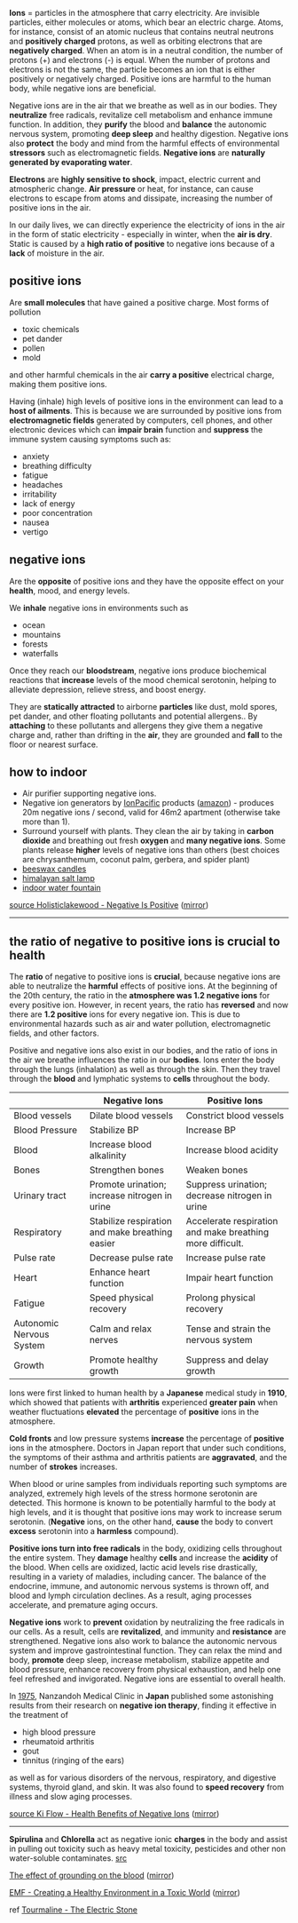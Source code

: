 **Ions** = particles in the atmosphere that carry electricity. Are invisible particles, either molecules or atoms, which bear an electric charge. Atoms, for instance, consist of an atomic nucleus that contains neutral neutrons and **positively charged** protons, as well as orbiting electrons that are **negatively charged**. When an atom is in a neutral condition, the number of protons (+) and electrons (-) is equal. When the number of protons and electrons is not the same, the particle becomes an ion that is either positively or negatively charged. Positive ions are harmful to the human body, while negative ions are beneficial.

Negative ions are in the air that we breathe as well as in our bodies. They **neutralize** free radicals, revitalize cell metabolism and enhance immune function. In addition, they **purify** the blood and **balance** the autonomic nervous system, promoting **deep sleep** and healthy digestion. Negative ions also **protect** the body and mind from the harmful effects of environmental **stressors** such as electromagnetic fields. **Negative ions** are **naturally generated by evaporating water**.

**Electrons** are **highly sensitive to shock**, impact, electric current and atmospheric change. **Air pressure** or heat, for instance, can cause electrons to escape from atoms and dissipate, increasing the number of positive ions in the air.

In our daily lives, we can directly experience the electricity of ions in the air in the form of static electricity - especially in winter, when the **air is dry**. Static is caused by a **high ratio of positive** to negative ions because of a **lack** of moisture in the air.


## positive ions  

Are **small molecules** that have gained a positive charge. Most forms of pollution  

* toxic chemicals
* pet dander
* pollen
* mold

and other harmful chemicals in the air **carry a positive** electrical charge, making them positive ions.

Having (inhale) high levels of positive ions in the environment can lead to a **host of ailments**. This is because we are surrounded by positive ions from **electromagnetic fields** generated by computers, cell phones, and other electronic devices which can **impair brain** function and **suppress** the immune system causing symptoms such as:

* anxiety
* breathing difficulty
* fatigue
* headaches
* irritability
* lack of energy
* poor concentration
* nausea
* vertigo

## negative ions
Are the **opposite** of positive ions and they have the opposite effect on your **health**, mood, and energy levels.

We **inhale** negative ions in environments such as

* ocean
* mountains
* forests
* waterfalls

Once they reach our **bloodstream**, negative ions produce biochemical reactions that **increase** levels of the mood chemical serotonin, helping to alleviate depression, relieve stress, and boost energy.

They are **statically attracted** to airborne **particles** like dust, mold spores, pet dander, and other floating pollutants and potential allergens.. By **attaching** to these pollutants and allergens they give them a negative charge and, rather than drifting in the **air**, they are grounded and **fall** to the floor or nearest surface.  

## how to indoor

* Air purifier supporting negative ions.
* Negative ion generators by [IonPacific](https://ionbox.net/) products ([amazon](https://www.amazon.com/s?k=IonPacific)) - produces 20m negative ions / second, valid for 46m2 apartment (otherwise take more than 1). 
* Surround yourself with plants. They clean the air by taking in **carbon dioxide** and breathing out fresh **oxygen** and **many negative ions**. Some plants release **higher** levels of negative ions than others (best choices are chrysanthemum, coconut palm, gerbera, and spider plant)
* [beeswax candles](https://www.amazon.com/dp/B073DJK4G7)
* [himalayan salt lamp](https://www.amazon.com/dp/B07BC6KZ2V)
* [indoor water fountain](https://www.amazon.com/dp/B07JZF5F67)

[source Holisticlakewood - Negative Is Positive](https://holisticlakewood.com/when-a-negative-is-positive/) ([mirror](https://www.dropbox.com/s/0lv03poefjogeeq/Holisticlakewood%20-%20Negative%20Is%20Positive.pdf?dl=1))


----------

## the ratio of negative to positive ions is crucial to health

The **ratio** of negative to positive ions is **crucial**, because negative ions are able to neutralize the **harmful** effects of positive ions. At the beginning of the 20th century, the ratio in the **atmosphere was 1.2 negative ions** for every positive ion. However, in recent years, the ratio has **reversed** and now there are **1.2 positive** ions for every negative ion. This is due to environmental hazards such as air and water pollution, electromagnetic fields, and other factors.

Positive and negative ions also exist in our bodies, and the ratio of ions in the air we breathe influences the ratio in our **bodies**. Ions enter the body through the lungs (inhalation) as well as through the skin. Then they travel through the **blood** and lymphatic systems to **cells** throughout the body.

|                          | Negative Ions                                   | Positive Ions                                             |
|--------------------------|-------------------------------------------------|-----------------------------------------------------------|
| Blood vessels            | Dilate blood vessels                            | Constrict blood vessels                                   |
| Blood Pressure           | Stabilize BP                                    | Increase BP                                               |
| Blood                    | Increase blood alkalinity                       | Increase blood acidity                                    |
| Bones                    | Strengthen bones                                | Weaken bones                                              |
| Urinary tract            | Promote urination; increase nitrogen in urine   | Suppress urination; decrease nitrogen in urine            |
| Respiratory              | Stabilize respiration and make breathing easier | Accelerate respiration and make breathing more difficult. |
| Pulse rate               | Decrease pulse rate                             | Increase pulse rate                                       |
| Heart                    | Enhance heart function                          | Impair heart function                                     |
| Fatigue                  | Speed physical recovery                         | Prolong physical recovery                                 |
| Autonomic Nervous System | Calm and relax nerves                           | Tense and strain the nervous system                       |
| Growth                   | Promote healthy growth                          | Suppress and delay growth                                 |

Ions were first linked to human health by a **Japanese** medical study in **1910**, which showed that patients with **arthritis** experienced **greater pain** when weather fluctuations **elevated** the percentage of **positive** ions in the atmosphere.

**Cold fronts** and low pressure systems **increase** the percentage of **positive** ions in the atmosphere. Doctors in Japan report that under such conditions, the symptoms of their asthma and arthritis patients are **aggravated**, and the number of **strokes** increases.

When blood or urine samples from individuals reporting such symptoms are analyzed, extremely high levels of the stress hormone serotonin are detected. This hormone is known to be potentially harmful to the body at high levels, and it is thought that positive ions may work to increase serum serotonin. (**Negative** ions, on the other hand, **cause** the body to convert **excess** serotonin into a **harmless** compound).

**Positive ions turn into free radicals** in the body, oxidizing cells throughout the entire system. They **damage** healthy **cells** and increase the **acidity** of the blood. When cells are oxidized, lactic acid levels rise drastically, resulting in a variety of maladies, including cancer. The balance of the endocrine, immune, and autonomic nervous systems is thrown off, and blood and lymph circulation declines. As a result, aging processes accelerate, and premature aging occurs.

**Negative ions** work to **prevent** oxidation by neutralizing the free radicals in our cells. As a result, cells are **revitalized**, and immunity and **resistance** are strengthened. Negative ions also work to balance the autonomic nervous system and improve gastrointestinal function. They can relax the mind and body, **promote** deep sleep, increase metabolism, stabilize appetite and blood pressure, enhance recovery from physical exhaustion, and help one feel refreshed and invigorated. Negative ions are essential to overall health.

In [1975](https://books.google.cz/books?id=sqtdDwAAQBAJ&lpg=PT76&ots=dx33svdh3y&dq=%22Nanzandoh%20Medical%20Clinic%22%201975&pg=PT76#v=onepage&q=%22Nanzandoh%20Medical%20Clinic%22%201975&f=false), Nanzandoh Medical Clinic in **Japan** published some astonishing results from their research on **negative ion therapy**, finding it effective in the treatment of 

* high blood pressure
* rheumatoid arthritis
* gout
* tinnitus (ringing of the ears)

as well as for various disorders of the nervous, respiratory, and digestive systems, thyroid gland, and skin. It was also found to **speed recovery** from illness and slow aging processes.

[source Ki Flow - Health Benefits of Negative Ions](https://web.archive.org/web/20120126021314/http://www.kiflow.com/info/ions.html) ([mirror](https://www.dropbox.com/s/ppiqrulza38b50m/Ki%20Flow%20-%20Health%20Benefits%20of%20Negative%20Ions.pdf?dl=1))


----------


**Spirulina** and **Chlorella** act as negative ionic **charges** in the body and assist in pulling out toxicity such as heavy metal toxicity, pesticides and other non water-soluble contaminates. [src](https://ama-veda.com/630/)

[The effect of grounding on the blood](https://www.groundology.co.uk/scientific-research) ([mirror](https://www.dropbox.com/s/hma9ghww4hsunkk/The%20effect%20of%20grounding%20on%20the%20blood.pdf?dl=1))  

[EMF - Creating a Healthy Environment in a Toxic World](https://www.safespaceprotection.com/emf-health-risks/what-is-emf/) ([mirror](https://www.dropbox.com/s/bbd66534z4twiur/Creating%20a%20Healthy%20Environment%20in%20a%20Toxic%20World.pdf?dl=1))

ref
[Tourmaline - The Electric Stone](https://www.tinnitustalk.com/threads/the-benefits-of-negative-ions-and-my-hair-dryer.383/)